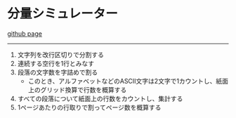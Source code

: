 # 分量シミュレーター

[github page](https://awtnb.github.io/gaisan/)

------------------------------

1. 文字列を改行区切りで分割する
1. 連続する空行を1行とみなす
1. 段落の文字数を字詰めで割る
    + このとき、アルファベットなどのASCII文字は2文字で1カウントし、紙面上のグリッド換算で行数を概算する
1. すべての段落について紙面上の行数をカウントし、集計する
1. 1ページあたりの行取りで割ってページ数を概算する
